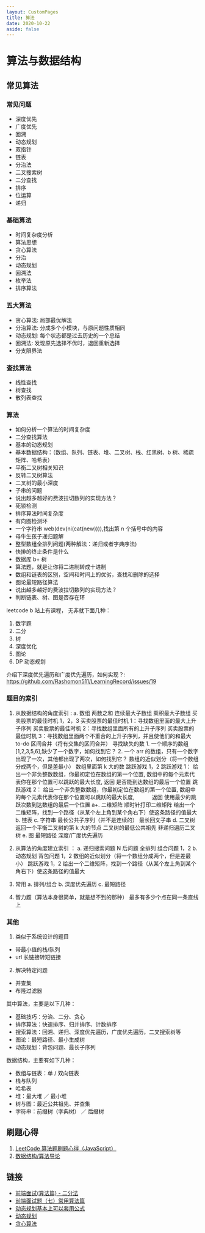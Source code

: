 ```yaml
---
layout: CustomPages
title: 算法
date: 2020-10-22
aside: false
---
```


# 算法与数据结构

## 常见算法

### 常见问题

- 深度优先
- 广度优先
- 回溯
- 动态规划
- 双指针
- 链表
- 分治法
- 二叉搜索树
- 二分查找
- 排序
- 位运算
- 递归

### 基础算法

- 时间复杂度分析
- 算法思想
- 贪心算法
- 分治
- 动态规划
- 回溯法
- 枚举法
- 排序算法

### 五大算法

- 贪心算法: 局部最优解法
- 分治算法: 分成多个小模块，与原问题性质相同
- 动态规划: 每个状态都是过去历史的一个总结
- 回溯法: 发现原先选择不优时，退回重新选择
- 分支限界法

### 查找算法

- 线性查找
- 树查找
- 散列表查找

### 算法

- 如何分析一个算法的时间复杂度
- 二分查找算法
- 基本的动态规划
- 基本数据结构：（数组、队列、链表、堆、二叉树、栈、红黑树、b 树、稀疏矩阵、哈希表）
- 平衡二叉树相关知识
- 反转二叉树算法
- 二叉树的最小深度
- 子串的问题
- 说出越多越好的费波拉切数列的实现方法？
- 死锁检测
- 排序算法时间复杂度
- 有向图检测环
- 一个字符串 web(dev(ni(cat(new)))),找出第 n 个括号中的内容
- 母牛生孩子递归题解
- 整型数组全排列问题(两种解法：递归或者字典序法)
- 快排的终止条件是什么
- 数据库 b+ 树
- 算法题，就是让你将二进制转成十进制
- 数组和链表的区别，空间和时间上的优劣，查找和删除的选择
- 图论最短路径算法
- 说出越多越好的费波拉切数列的实现方法？
- 判断链表、树、图是否存在环

leetcode b 站上有课程， 无非就下面几种：

1. 数字题
2. 二分
3. 树
4. 深度优化
5. 图论
6. DP 动态规划

介绍下深度优先遍历和广度优先遍历，如何实现？: https://github.com/Rashomon511/LearningRecord/issues/19

### 题目的索引

1. 从数据结构的角度索引 :
   a. 数组
   两数之和
   连续最大子数组
   乘积最大子数组
   买卖股票的最佳时机 1，2，3
   买卖股票的最佳时机 1：寻找数组里面的最大上升子序列
   买卖股票的最佳时机 2：寻找数组里面所有的上升子序列
   买卖股票的最佳时机 3：寻找数组里面两个不重合的上升子序列，并且使他们的和最大 to-do
   区间合并（将有交集的区间合并）
   寻找缺失的数 1. 一个顺序的数组[1,2,3,5,6],缺少了一个数字，如何找到它？ 2. 一个 arr 的数组，只有一个数字出现了一次，其他都出现了两次，如何找到它？
   数组的近似划分（将一个数组分成两个，但是差最小）
   数组里面第 k 大的数
   跳跃游戏 1，2
   跳跃游戏 1：
   给出一个非负整数数组，你最初定位在数组的第一个位置,
   数组中的每个元素代表你在那个位置可以跳跃的最大长度,
   返回 是否能到达数组的最后一个位置
   跳跃游戏 2：
   给出一个非负整数数组，你最初定位在数组的第一个位置,
   数组中的每个元素代表你在那个位置可以跳跃的最大长度,　　　
   返回 使用最少的跳跃次数到达数组的最后一个位置
   a+. 二维矩阵
   顺时针打印二维矩阵
   给出一个二维矩阵，找到一个路径（从某个左上角到某个角右下）使这条路径的值最大
   b. 链表
   c. 字符串
   最长公共子序列（并不是连续的）
   最长回文子串
   d. 二叉树
   返回一个平衡二叉树的第 k 大的节点
   二叉树的最低公共祖先
   非递归遍历二叉树
   e. 图
   最短路径
   深度/广度优先遍历

2. 从算法的角度建立索引 ：
   a. 递归搜索问题
   N 后问题
   全排列
   组合问题 1，2
   b. 动态规划
   背包问题 1，2
   数组的近似划分（将一个数组分成两个，但是差最小）
   跳跃游戏 1，2
   给出一个二维矩阵，找到一个路径（从某个左上角到某个角右下）使这条路径的值最大

3. 常用
   a. 排列/组合
   b. 深度优先遍历
   c. 最短路径
4. 智力题（算法本身很简单，就是想不到的那种）
   最多有多少个点在同一条直线上

### 其他

1. 类似于系统设计的题目

- 带最小值的栈/队列
- url 长链接转短链接

2. 解决特定问题

- 并查集
- 布隆过滤器

其中算法，主要是以下几种：

- 基础技巧：分治、二分、贪心
- 排序算法：快速排序、归并排序、计数排序
- 搜索算法：回溯、递归、深度优先遍历，广度优先遍历，二叉搜索树等
- 图论：最短路径、最小生成树
- 动态规划：背包问题、最长子序列

数据结构，主要有如下几种：

- 数组与链表：单 / 双向链表
- 栈与队列
- 哈希表
- 堆：最大堆 ／ 最小堆
- 树与图：最近公共祖先、并查集
- 字符串：前缀树（字典树） ／ 后缀树

## 刷题心得

1. [LeetCode 算法题刷题心得（JavaScript）](https://www.jianshu.com/p/8876704ea9c8)
2. [数据结构/算法导论](https://www.jianshu.com/nb/12397278)

## 链接

- [前端面试(算法篇) - 二分法](https://www.cnblogs.com/wisewrong/p/9482835.html)
- [前端面试题（七）常用算法篇](https://www.jianshu.com/p/7c2a672fa598)
- [动态规划基本上可以套用公式](https://blog.csdn.net/always_ease/article/details/80560675)
- [动态规划](https://www.cnblogs.com/brucemengbm/p/6875340.html)
- [贪心算法](https://blog.csdn.net/sun7_she/article/details/51027650)
